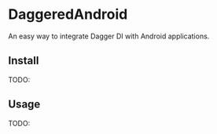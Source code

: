 # DaggeredAndroid

An easy way to integrate Dagger DI with Android applications.


## Install

TODO:


## Usage

TODO:
